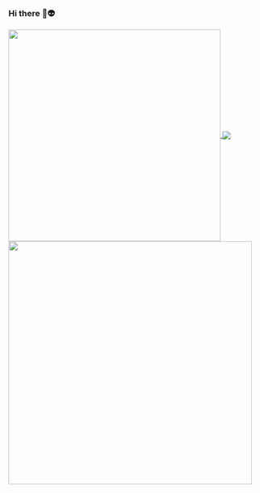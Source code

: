 ### Hi there :vulcan_salute::alien:

<a href="https://github.com/anuraghazra/github-readme-stats">
  <img align="center" style="width: 420px; 195px" src="https://github-readme-stats.vercel.app/api?username=JonaMG0812&count_private=true&show_icons=true&theme=tokyonight" />
</a>
<a href="https://github.com/anuraghazra/github-readme-stats">
  <img align="center" height: 195px" src="https://github-readme-stats.vercel.app/api/top-langs/?username=JonaMG0812&layout=compact&theme=tokyonight&langs_count=10" />
</a>
<a href="https://wakatime.com/@JonaMG0812">
  <img align="center" style="width: 482px" src="https://github-readme-stats.vercel.app/api/wakatime?username=JonaMG0812&theme=tokyonight&layout=compact&v=2" />
</a>
